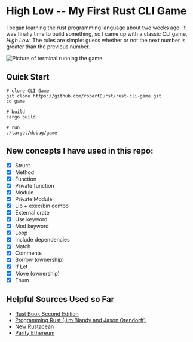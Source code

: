 # High Low -- My First Rust CLI Game
I began learning the rust programming language about two weeks ago. It was finally time to build something, so I came up with a classic CLI game, *High Low*. The rules are simple: guess whether or not the next number is greater than the previous number.

![Picture of terminal running the game.](https://imgur.com/NaY3psh.png)

## Quick Start
```
# clone CLI Game
git clone https://github.com/robertDurst/rust-cli-game.git
cd game

# build
cargo build

# run
./target/debug/game
```

## New concepts I have used in this repo:
- [x] Struct
- [x] Method
- [x] Function
- [x] Private function
- [x] Module
- [x] Private Module
- [x] Lib + exec/bin combo
- [x] External crate
- [x] Use keyword
- [x] Mod keyword
- [x] Loop
- [x] Include dependencies
- [x] Match
- [x] Comments
- [x] Borrow (ownership)
- [x] If Let
- [x] Move (ownership)
- [x] Enum

## Helpful Sources Used so Far
* [Rust Book Second Edition](https://doc.rust-lang.org/book/second-edition/)
* [Programming Rust (Jim Blandy and Jason Orendorff)](https://www.amazon.com/Programming-Rust-Fast-Systems-Development/dp/1491927283)
* [New Rustacean](https://newrustacean.com/)
* [Parity Ethereum](https://github.com/paritytech/parity)
